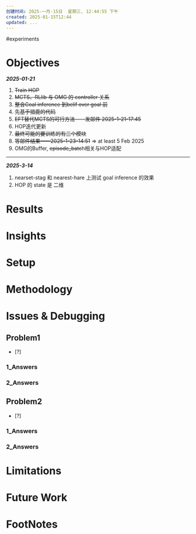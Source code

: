```yaml
---
创建时间: 2025-一月-15日  星期三, 12:44:55 下午
created: 2025-01-15T12:44
updated: ...
---
```

#experiments


# Objectives
***2025-01-21***
1. ~~Train HOP~~
2. ~~MCTS、RLlib 与 OMG 的  controller 关系~~
3. ~~整合Goal inference 到belif over goal 前~~
4. ~~先基于猎鹿的代码~~
5. ~~EFT替代MCTS的可行方法——发邮件 2025-1-21-17:45~~
6. HOP迭代更新
7. ~~最终可能的要训练的有三个模块~~
8. ~~等邮件结果——2025-1-23-14:51~~ $\Longrightarrow$ at least 5 Feb 2025
9. OMG的Buffer, ~~episode_batc~~h相关与HOP适配

---

***2025-3-14***
1. nearset-stag 和 nearest-hare 上测试 goal inference 的效果
2. HOP 的 state 是 二维


# Results




# Insights




# Setup




# Methodology





# Issues & Debugging

## Problem1
- [?] 

### 1_Answers


### 2_Answers



## Problem2
- [?] 

### 1_Answers


### 2_Answers



# Limitations




# Future Work




# FootNotes
